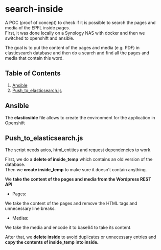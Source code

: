 # search-inside

A POC (proof of concept) to check if it is possible to search the pages and media of the EPFL inside pages.  
First, it was done locally on a Synology NAS with docker and then we switched to openshift and ansible.  
  
The goal is to put the content of the pages and media (e.g. PDF) in elasticsearch database and then do a search and find all the pages and media that contain this word.  
  
  
## Table of Contents
1. [Ansible](README.md#Ansible)
2. [Push_to_elasticsearch.js](README.md#Push_to_elasticsearch.js)

## Ansible

The **elasticsible** file allows to create the environment for the application in Openshift  

## Push_to_elasticsearch.js

The script needs axios, html_entities and request dependencies to work.  

First, we do a **delete of inside_temp** which contains an old version of the database.   
Then we **create inside_temp** to make sure it doesn't contain anything.  

We **take the content of the pages and media from the Wordpress REST API**  
  
- Pages:  
  
We take the content of the pages and remove the HTML tags and unnecessary line breaks.  
  
- Medias:  
  
We take the media and encode it to base64 to take its content.  
  
After that, we **delete inside** to avoid duplicates or unnecessary entries and **copy the contents of inside_temp into inside.**

